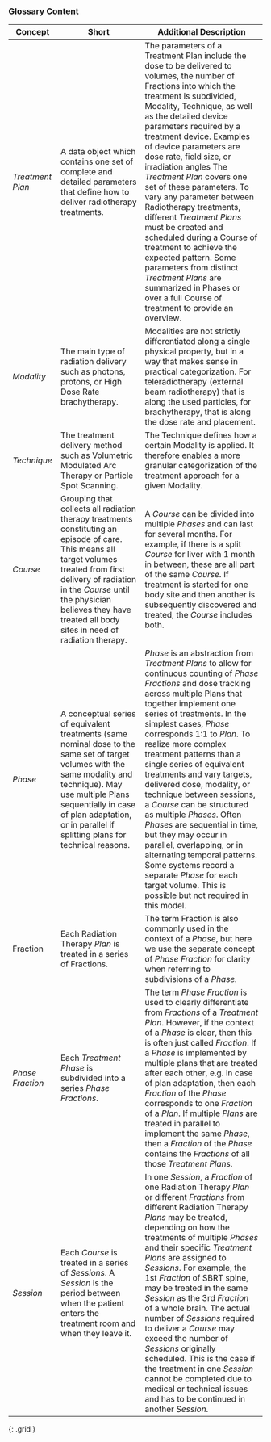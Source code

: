 ### Glossary Content

|  Concept  | Short | Additional Description|
|-----|-------------------|--------------------|
| *Treatment Plan* | A data object which contains one set of complete and detailed parameters that define how to deliver radiotherapy treatments. | The parameters of a Treatment Plan include the dose to be delivered to volumes, the number of Fractions into which the treatment is subdivided, Modality, Technique, as well as the detailed device parameters required by a treatment device. Examples of device parameters are dose rate, field size, or irradiation angles The *Treatment Plan* covers one set of these parameters. To vary any parameter between Radiotherapy treatments, different *Treatment Plans* must be created and scheduled during a Course of treatment to achieve the expected pattern. Some parameters from distinct *Treatment Plans* are summarized in Phases or over a full Course of treatment to provide an overview. |
| *Modality*    |  The main type of radiation delivery such as photons, protons, or High Dose Rate brachytherapy.|  Modalities are not strictly differentiated along a single physical property, but in a way that makes sense in practical categorization. For teleradiotherapy (external beam radiotherapy) that is along the used particles, for brachytherapy, that is along the dose rate and placement. |
| *Technique*    |  The treatment delivery method such as Volumetric Modulated Arc Therapy or Particle Spot Scanning. | The Technique defines how a certain Modality is applied. It therefore enables a more granular categorization of the treatment approach for a given Modality. |
| *Course* | Grouping that collects all radiation therapy treatments constituting an episode of care. This means all target volumes treated from first delivery of radiation in the *Course* until the physician believes they have treated all body sites in need of radiation therapy. | A *Course* can be divided into multiple *Phases* and can last for several months. For example, if there is a split *Course* for liver with 1 month in between, these are all part of the same *Course*. If treatment is started for one body site and then another is subsequently discovered and treated, the *Course* includes both. |
| *Phase* | A conceptual series of equivalent treatments (same nominal dose to the same set of target volumes with the same modality and technique). May use multiple Plans sequentially in case of plan adaptation, or in parallel if splitting plans for technical reasons. | *Phase* is an abstraction from *Treatment Plans* to allow for continuous counting of *Phase Fractions* and dose tracking across multiple Plans that together implement one series of treatments. In the simplest cases, *Phase* corresponds 1:1 to *Plan*.  To realize more complex treatment patterns than a single series of equivalent treatments and vary targets, delivered dose, modality, or technique between sessions, a *Course* can be structured as multiple *Phases*. Often *Phases* are sequential in time, but they may occur in parallel, overlapping, or in alternating temporal patterns. Some systems record a separate *Phase* for each target volume. This is possible but not required in this model. |
| Fraction | Each Radiation Therapy *Plan* is treated in a series of Fractions.  | The term Fraction is also commonly used in the context of a *Phase*, but here we use the separate concept of *Phase Fraction* for clarity when referring to subdivisions of a *Phase.* |
|*Phase Fraction* | Each *Treatment Phase* is subdivided into a series *Phase Fractions*.  | The term *Phase Fraction* is used to clearly differentiate from *Fractions* of a *Treatment Plan*. However, if the context of a *Phase* is clear, then this is often just called *Fraction*. If a *Phase* is implemented by multiple plans that are treated after each other, e.g. in case of plan adaptation, then each *Fraction* of the *Phase* corresponds to one *Fraction* of a *Plan*. If multiple *Plans* are treated in parallel to implement the same *Phase*, then a *Fraction* of the *Phase* contains the *Fractions* of all those *Treatment Plans*.|
| *Session* | Each *Course* is treated in a series of *Sessions*. A *Session* is the period between when the patient enters the treatment room and when they leave it.| In one *Session*, a *Fraction* of one Radiation Therapy *Plan* or different *Fractions* from different Radiation Therapy *Plans* may be treated, depending on how the treatments of multiple *Phases* and their specific *Treatment Plans* are assigned to *Sessions*. For example, the 1st *Fraction* of SBRT spine, may be treated in the same *Session* as the 3rd *Fraction* of a whole brain. The actual number of *Sessions* required to deliver a *Course* may exceed the number of *Sessions* originally scheduled. This is the case if the treatment in one *Session* cannot be completed due to medical or technical issues and has to be continued in another *Session*. |
{: .grid }